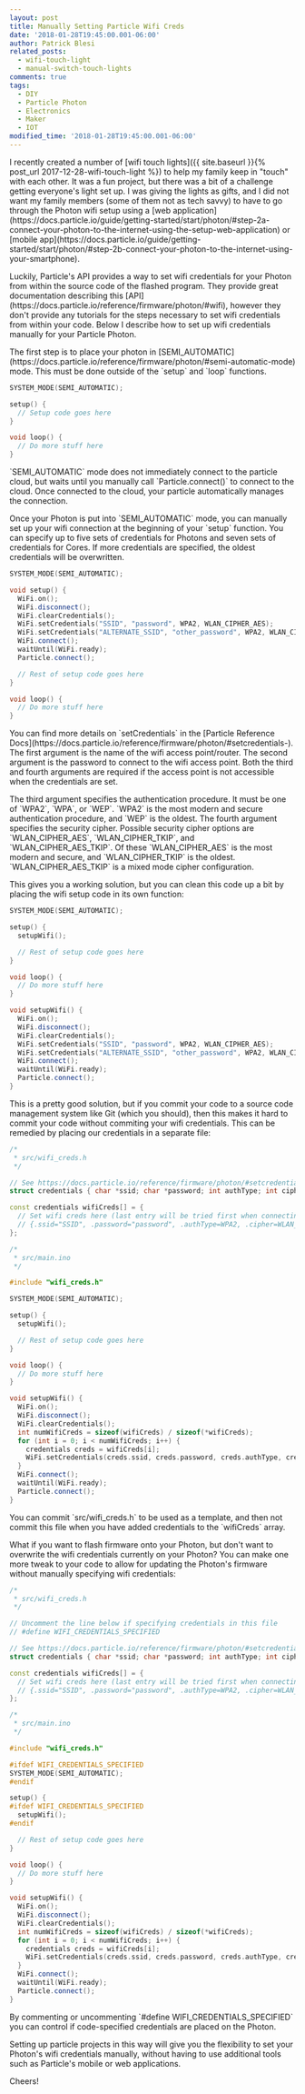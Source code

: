 ```yaml
---
layout: post
title: Manually Setting Particle Wifi Creds
date: '2018-01-28T19:45:00.001-06:00'
author: Patrick Blesi
related_posts:
  - wifi-touch-light
  - manual-switch-touch-lights
comments: true
tags:
  - DIY
  - Particle Photon
  - Electronics
  - Maker
  - IOT
modified_time: '2018-01-28T19:45:00.001-06:00'
---
```


<p>
I recently created a number of [wifi touch lights]({{ site.baseurl }}{% post_url 2017-12-28-wifi-touch-light %}) to help my family keep in "touch" with each other. It was a fun project, but there was a bit of a challenge getting everyone's light set up. I was giving the lights as gifts, and I did not want my family members (some of them not as tech savvy) to have to go through the Photon wifi setup using a [web application](https://docs.particle.io/guide/getting-started/start/photon/#step-2a-connect-your-photon-to-the-internet-using-the-setup-web-application) or [mobile app](https://docs.particle.io/guide/getting-started/start/photon/#step-2b-connect-your-photon-to-the-internet-using-your-smartphone).
</p>

<p>
Luckily, Particle's API provides a way to set wifi credentials for your Photon from within the source code of the flashed program. They provide great documentation describing this [API](https://docs.particle.io/reference/firmware/photon/#wifi), however they don't provide any tutorials for the steps necessary to set wifi credentials from within your code. Below I describe how to set up wifi credentials manually for your Particle Photon.
</p>

<p>
The first step is to place your photon in [SEMI_AUTOMATIC](https://docs.particle.io/reference/firmware/photon/#semi-automatic-mode) mode. This must be done outside of the `setup` and `loop` functions.
</p>

```c++
SYSTEM_MODE(SEMI_AUTOMATIC);

setup() {
  // Setup code goes here
}

void loop() {
  // Do more stuff here
}

```

<p>
`SEMI_AUTOMATIC` mode does not immediately connect to the particle cloud, but waits until you manually call `Particle.connect()` to connect to the cloud. Once connected to the cloud, your particle automatically manages the connection.
</p>

<p>
Once your Photon is put into `SEMI_AUTOMATIC` mode, you can manually set up your wifi connection at the beginning of your `setup` function. You can specify up to five sets of credentials for Photons and seven sets of credentials for Cores. If more credentials are specified, the oldest credentials will be overwritten.
</p>

```c++
SYSTEM_MODE(SEMI_AUTOMATIC);

void setup() {
  WiFi.on();
  WiFi.disconnect();
  WiFi.clearCredentials();
  WiFi.setCredentials("SSID", "password", WPA2, WLAN_CIPHER_AES);
  WiFi.setCredentials("ALTERNATE_SSID", "other_password", WPA2, WLAN_CIPHER_AES);
  WiFi.connect();
  waitUntil(WiFi.ready);
  Particle.connect();

  // Rest of setup code goes here
}

void loop() {
  // Do more stuff here
}
```

<p>
You can find more details on `setCredentials` in the [Particle Reference Docs](https://docs.particle.io/reference/firmware/photon/#setcredentials-). The first argument is the name of the wifi access point/router. The second argument is the password to connect to the wifi access point. Both the third and fourth arguments are required if the access point is not accessible when the credentials are set.
</p>

<p>
The third argument specifies the authentication procedure. It must be one of `WPA2`, `WPA`, or `WEP`. `WPA2` is the most modern and secure authentication procedure, and `WEP` is the oldest. The fourth argument specifies the security cipher. Possible security cipher options are `WLAN_CIPHER_AES`, `WLAN_CIPHER_TKIP`, and `WLAN_CIPHER_AES_TKIP`. Of these `WLAN_CIPHER_AES` is the most modern and secure, and `WLAN_CIPHER_TKIP` is the oldest. `WLAN_CIPHER_AES_TKIP` is a mixed mode cipher configuration.
</p>

<p>
This gives you a working solution, but you can clean this code up a bit by placing the wifi setup code in its own function:
</p>

```c++
SYSTEM_MODE(SEMI_AUTOMATIC);

setup() {
  setupWifi();

  // Rest of setup code goes here
}

void loop() {
  // Do more stuff here
}

void setupWifi() {
  WiFi.on();
  WiFi.disconnect();
  WiFi.clearCredentials();
  WiFi.setCredentials("SSID", "password", WPA2, WLAN_CIPHER_AES);
  WiFi.setCredentials("ALTERNATE_SSID", "other_password", WPA2, WLAN_CIPHER_AES);
  WiFi.connect();
  waitUntil(WiFi.ready);
  Particle.connect();
}
```

<p>
This is a pretty good solution, but if you commit your code to a source code management system like Git (which you should), then this makes it hard to commit your code without commiting your wifi credentials. This can be remedied by placing our credentials in a separate file:
</p>

```c++
/*
 * src/wifi_creds.h
 */

// See https://docs.particle.io/reference/firmware/photon/#setcredentials- for details
struct credentials { char *ssid; char *password; int authType; int cipher; };

const credentials wifiCreds[] = {
  // Set wifi creds here (last entry will be tried first when connecting)
  // {.ssid="SSID", .password="password", .authType=WPA2, .cipher=WLAN_CIPHER_AES}
};
```

```c++
/*
 * src/main.ino
 */

#include "wifi_creds.h"

SYSTEM_MODE(SEMI_AUTOMATIC);

setup() {
  setupWifi();

  // Rest of setup code goes here
}

void loop() {
  // Do more stuff here
}

void setupWifi() {
  WiFi.on();
  WiFi.disconnect();
  WiFi.clearCredentials();
  int numWifiCreds = sizeof(wifiCreds) / sizeof(*wifiCreds);
  for (int i = 0; i < numWifiCreds; i++) {
    credentials creds = wifiCreds[i];
    WiFi.setCredentials(creds.ssid, creds.password, creds.authType, creds.cipher);
  }
  WiFi.connect();
  waitUntil(WiFi.ready);
  Particle.connect();
}
```

<p>
You can commit `src/wifi_creds.h` to be used as a template, and then not commit this file when you have added credentials to the `wifiCreds` array.
</p>

<p>
What if you want to flash firmware onto your Photon, but don't want to overwrite the wifi credentials currently on your Photon? You can make one more tweak to your code to allow for updating the Photon's firmware without manually specifying wifi credentials:
</p>


```c++
/*
 * src/wifi_creds.h
 */

// Uncomment the line below if specifying credentials in this file
// #define WIFI_CREDENTIALS_SPECIFIED

// See https://docs.particle.io/reference/firmware/photon/#setcredentials- for details
struct credentials { char *ssid; char *password; int authType; int cipher; };

const credentials wifiCreds[] = {
  // Set wifi creds here (last entry will be tried first when connecting)
  // {.ssid="SSID", .password="password", .authType=WPA2, .cipher=WLAN_CIPHER_AES}
};
```

```c++
/*
 * src/main.ino
 */

#include "wifi_creds.h"

#ifdef WIFI_CREDENTIALS_SPECIFIED
SYSTEM_MODE(SEMI_AUTOMATIC);
#endif

setup() {
#ifdef WIFI_CREDENTIALS_SPECIFIED
  setupWifi();
#endif

  // Rest of setup code goes here
}

void loop() {
  // Do more stuff here
}

void setupWifi() {
  WiFi.on();
  WiFi.disconnect();
  WiFi.clearCredentials();
  int numWifiCreds = sizeof(wifiCreds) / sizeof(*wifiCreds);
  for (int i = 0; i < numWifiCreds; i++) {
    credentials creds = wifiCreds[i];
    WiFi.setCredentials(creds.ssid, creds.password, creds.authType, creds.cipher);
  }
  WiFi.connect();
  waitUntil(WiFi.ready);
  Particle.connect();
}
```

<p>
By commenting or uncommenting `#define WIFI_CREDENTIALS_SPECIFIED` you can control if code-specified credentials are placed on the Photon.
</p>

<p>
Setting up particle projects in this way will give you the flexibility to set your Photon's wifi credentials manually, without having to use additional tools such as Particle's mobile or web applications.
</p>

<p>
Cheers!
</p>
